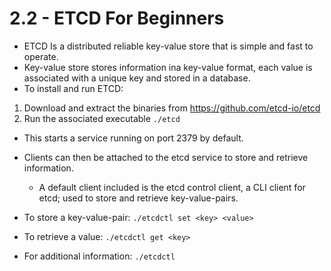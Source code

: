 # 2.2 - ETCD For Beginners

- ETCD Is a distributed reliable key-value store that is simple and fast to operate.
- Key-value store stores information ina key-value format, each value is associated with a
unique key and stored in a database.
- To install and run ETCD:

1. Download and extract the binaries from https://github.com/etcd-io/etcd
1. Run the associated executable `./etcd`

- This starts a service running on port 2379 by default.
- Clients can then be attached to the etcd service to store and retrieve information.
  - A default
client included is the etcd control client, a CLI client for etcd; used to store and retrieve key-value-pairs.

- To store a key-value-pair: `./etcdctl set <key> <value>`
- To retrieve a value: `./etcdctl get <key>`
- For additional information: `./etcdctl`
